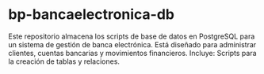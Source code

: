# bp-bancaelectronica-db
Este repositorio almacena los scripts de base de datos en PostgreSQL para un sistema de gestión de banca electrónica. Está diseñado para administrar clientes, cuentas bancarias y movimientos financieros. Incluye: Scripts para la creación de tablas y relaciones.
